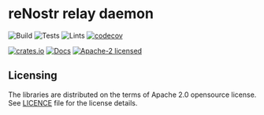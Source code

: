 # reNostr relay daemon

![Build](https://github.com/reNostr/renostrd/workflows/Build/badge.svg)
![Tests](https://github.com/reNostr/renostrd/workflows/Tests/badge.svg)
![Lints](https://github.com/reNostr/renostrd/workflows/Lints/badge.svg)
[![codecov](https://codecov.io/gh/reNostr/renostrd/branch/master/graph/badge.svg)](https://codecov.io/gh/reNostr/renostrd)

[![crates.io](https://img.shields.io/crates/v/renostrd)](https://crates.io/crates/renostrd)
[![Docs](https://docs.rs/renostrd/badge.svg)](https://docs.rs/renostrd)
[![Apache-2 licensed](https://img.shields.io/crates/l/renostrd)](./LICENSE)



## Licensing

The libraries are distributed on the terms of Apache 2.0 opensource license.
See [LICENCE](LICENSE) file for the license details.

